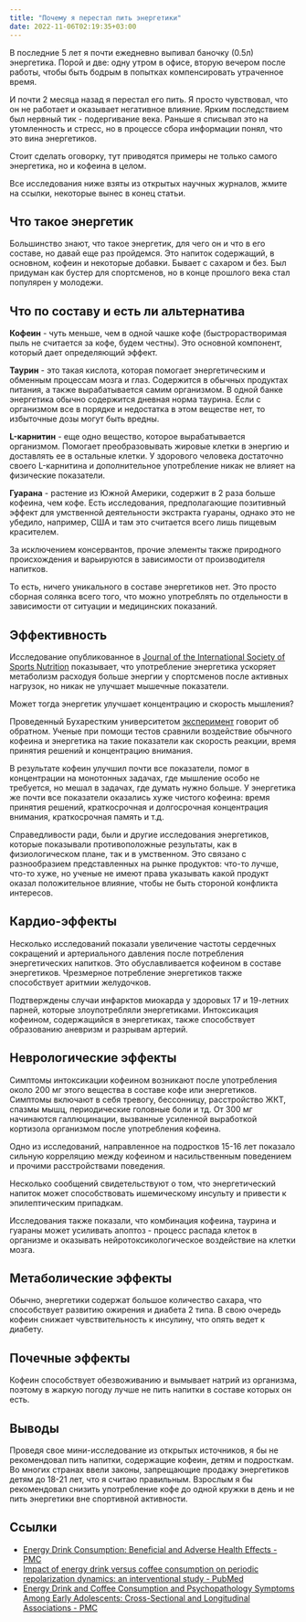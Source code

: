 ```yaml
---
title: "Почему я перестал пить энергетики"
date: 2022-11-06T02:19:35+03:00
---
```


В последние 5 лет я почти ежедневно выпивал баночку (0.5л) энергетика. Порой и две: одну утром в офисе, вторую вечером после работы, чтобы быть бодрым в попытках компенсировать утраченное время.
<!--more-->
И почти 2 месяца назад я перестал его пить. Я просто чувствовал, что он не работает и оказывает негативное влияние. Ярким последствием был нервный тик - подергивание века. Раньше я списывал это на утомленность и стресс, но в процессе сбора информации понял, что это вина энергетиков.

Стоит сделать оговорку, тут приводятся примеры не только самого энергетика, но и кофеина в целом.

Все исследования ниже взяты из открытых научных журналов, жмите на ссылки, некоторые вынес в конец статьи.

## Что такое энергетик
Большинство знают, что такое энергетик, для чего он и что в его составе, но давай еще раз пройдемся.
Это напиток содержащий, в основном, кофеин и некоторые добавки. Бывает с сахаром и без. Был придуман как бустер для спортсменов, но в конце прошлого века стал популярен у молодежи.

## Что по составу и есть ли альтернатива
**Кофеин** - чуть меньше, чем в одной чашке кофе (быстрорастворимая пыль не считается за кофе, будем честны). Это основной компонент, который дает определяющий эффект.

**Таурин** - это такая кислота, которая помогает энергетическим и обменным процессам мозга и глаз. Содержится в обычных продуктах питания, а также вырабатывается самим организмом. В одной банке энергетика обычно содержится дневная норма таурина. Если с организмом все в порядке и недостатка в этом веществе нет, то избыточные дозы могут быть вредны.

**L-карнитин** - еще одно вещество, которое вырабатывается организмом. Помогает преобразовывать жировые клетки в энергию и доставлять ее в остальные клетки. У здорового человека достаточно своего L-карнитина и дополнительное употребление никак не влияет на физические показатели.

**Гуарана** - растение из Южной Америки, содержит в 2 раза больше кофеина, чем кофе. Есть исследования, предполагающие позитивный эффект для умственной деятельности экстракта гуараны, однако это не убедило, например, США и там это считается всего лишь пищевым красителем.

За исключением консервантов, прочие элементы также природного происхождения и варьируются в зависимости от производителя напитков.

То есть, ничего уникального в составе энергетиков нет. Это просто сборная солянка всего того, что можно употреблять по отдельности в зависимости от ситуации и медицинских показаний.

## Эффективность
Исследование опубликованное в [Journal of the International Society of Sports Nutrition](https://www.tandfonline.com/doi/full/10.1186/s12970-020-00374-5) показывает, что употребление энергетика ускоряет метаболизм расходуя больше энергии у спортсменов после активных нагрузок, но никак не улучшает мышечные показатели.

Может тогда энергетик улучшает концентрацию и скорость мышления?

Проведенный Бухарестким университетом [эксперимент](https://www.sciencedirect.com/science/article/pii/S1877042811019537?via%3Dihub) говорит об обратном. Ученые при помощи тестов сравнили воздействие обычного кофеина и энергетика на такие показатели как скорость реакции, время принятия решений и концентрацию внимания.

В результате кофеин улучшил почти все показатели, помог в концентрации на монотонных задачах, где мышление особо не требуется, но мешал в задачах, где думать нужно больше. У энергетика же почти все показатели оказались хуже чистого кофеина: время принятия решений, краткосрочная и долгосрочная концентрация внимания, краткосрочная память и т.д.

Справедливости ради, были и другие исследования энергетиков, которые показывали противоположные результаты, как в физиологическом плане, так и в умственном. Это связано с разнообразием представленных на рынке продуктов: что-то лучше, что-то хуже, но ученые не имеют права указывать какой продукт оказал положительное влияние, чтобы не быть стороной конфликта интересов.

## Кардио-эффекты
Несколько исследований показали увеличение частоты сердечных сокращений и артериального давления после потребления энергетических напитков. Это обуславливается кофеином в составе энергетиков. Чрезмерное потребление энергетиков также способствует аритмии желудочков.

Подтверждены случаи инфарктов миокарда у здоровых 17 и 19-летних парней, которые злоупотребляли энергетиками. Интоксикация кофеином, содержащийся в энергетиках, также способствует образованию аневризм и разрывам артерий.

## Неврологические эффекты
Симптомы интоксикации кофеином возникают после употребления около 200 мг этого вещества в составе кофе или энергетиков. Симптомы включают в себя тревогу, бессонницу, расстройство ЖКТ, спазмы мышц, периодические головные боли и тд.  От 300 мг начинаются галлюцинации, вызванные усиленной выработкой кортизола организмом после употребления кофеина.

Одно из исследований, направленное на подростков 15-16 лет показало сильную корреляцию между кофеином и насильственным поведением и прочими расстройствами поведения.

Несколько сообщений свидетельствуют о том, что энергетический напиток может способствовать ишемическому инсульту и привести к эпилептическим припадкам.

Исследования также показали, что комбинация кофеина, таурина и гуараны может усиливать апоптоз - процесс распада клеток в организме и оказывать нейротоксикологическое воздействие на клетки мозга.

## Метаболические эффекты
Обычно, энергетики содержат большое количество сахара, что способствует развитию ожирения и диабета 2 типа. В свою очередь кофеин снижает чувствительность к инсулину, что опять ведет к диабету.

## Почечные эффекты
Кофеин способствует обезвоживанию и вымывает натрий из организма, поэтому в жаркую погоду лучше не пить напитки в составе которых он есть.

## Выводы
Проведя свое мини-исследование из открытых источников, я бы не рекомендовал пить напитки, содержащие кофеин, детям и подросткам. Во многих странах ввели законы, запрещающие продажу энергетиков детям до 18-21 лет, что я считаю правильным. Взрослым я бы рекомендовал снизить употребление кофе до одной кружки в день и не пить энергетики вне спортивной активности.

## Ссылки
* [Energy Drink Consumption: Beneficial and Adverse Health Effects - PMC](https://www.ncbi.nlm.nih.gov/pmc/articles/PMC4682602/)
* [Impact of energy drink versus coffee consumption on periodic repolarization dynamics: an interventional study - PubMed](https://pubmed.ncbi.nlm.nih.gov/35266046/)
* [Energy Drink and Coffee Consumption and Psychopathology Symptoms Among Early Adolescents: Cross-Sectional and Longitudinal Associations - PMC](https://www.ncbi.nlm.nih.gov/pmc/articles/PMC4892225/)

